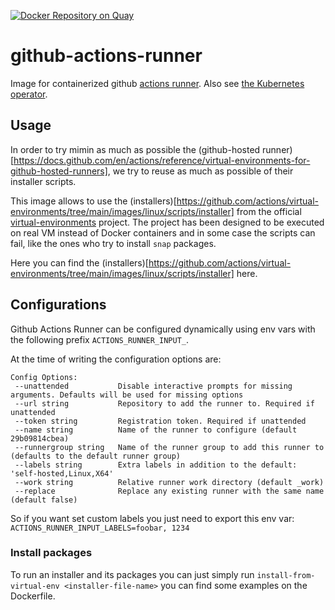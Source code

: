 [![Docker Repository on Quay](https://quay.io/repository/evryfs/github-actions-runner/status "Docker Repository on Quay")](https://quay.io/repository/evryfs/github-actions-runner)

# github-actions-runner

Image for containerized github [actions runner](https://github.com/actions/runner).
Also see [the Kubernetes operator](https://github.com/evryfs/github-actions-runner-operator/).

## Usage

In order to try mimin as much as possible the (github-hosted runner)[https://docs.github.com/en/actions/reference/virtual-environments-for-github-hosted-runners], we try to reuse as much as possible of their installer scripts.

This image allows to use the (installers)[https://github.com/actions/virtual-environments/tree/main/images/linux/scripts/installer] from the official [virtual-environments](https://github.com/actions/virtual-environments) project.
The project has been designed to be executed on real VM instead of Docker containers and in some case the scripts can fail,
like the ones who try to install `snap` packages.

Here you can find the (installers)[https://github.com/actions/virtual-environments/tree/main/images/linux/scripts/installer] here.

## Configurations

Github Actions Runner can be configured dynamically using env vars with the following prefix `ACTIONS_RUNNER_INPUT_`.

At the time of writing the configuration options are:

```
Config Options:
 --unattended           Disable interactive prompts for missing arguments. Defaults will be used for missing options
 --url string           Repository to add the runner to. Required if unattended
 --token string         Registration token. Required if unattended
 --name string          Name of the runner to configure (default 29b09814cbea)
 --runnergroup string   Name of the runner group to add this runner to (defaults to the default runner group)
 --labels string        Extra labels in addition to the default: 'self-hosted,Linux,X64'
 --work string          Relative runner work directory (default _work)
 --replace              Replace any existing runner with the same name (default false)
```

So if you want set custom labels you just need to export this env var: `ACTIONS_RUNNER_INPUT_LABELS=foobar, 1234`

### Install packages

To run an installer and its packages you can just simply run `install-from-virtual-env <installer-file-name>` you can find
some examples on the Dockerfile.

